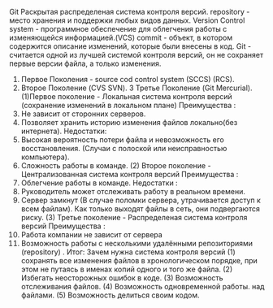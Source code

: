 Git
Раскрытая распределеная система контроля версий. 
repository - место хранения и поддержки любых видов данных. 
Version Control system - программное обеспечение для облегчения работы с изменяющейся информацией.(VCS) 
commit - объект, в котором содержится описание изменений, которые были внесены в код. 
 Git - считается одной из лучшей системой контроля версий, он не сохраняет первые версии файла, а только изменения. 
1. Первое Поколения - source cod control system (SCCS) (RCS). 
2. Второе Поколение (CVS SVN). 
3 Третье Поколение (Git Mercurial). 
(1)Первое поколение - Локальная система контроля версий (сохранение изменений в локальном плане) Преимущества :
1. Не зависит от сторонних серверов. 
2. Позволяет хранить историю изменения файлов локально(без интернета). 
Недостатки: 
1. Высокая вероятность потери файла и невозможность его восстановления. (Случаи с полоской или неисправностью компьютера). 
2. Сложность работы в команде. 
(2) Второе поколение - Централизованная система контроля версий
Преимущества :
1. Облегчение работы в команде. 
Недостатки : 
1. Руководитель может отслеживать работу в реальном времени. 
2. Сервер замкнут (В случае поломки сервера, утрачивается доступ к всем файлам). 
Как только выходят файлы в сеть, они подвергаются риску. 
(3) Третье поколение - Распределеная система контроля версий 
Преимущества :
1. Работа компании не зависит от сервера
2. Возможность работы  с несколькими удалëнными репозиториями (repository) . 
Итог: 
Зачем нужна система контроля версий
(1) сохранять все изменения файлов в хронологическом порядке, при этом не путаясь в именах копий одного и того же файла. 
(2) Избегать неосторожных ошибок в коде. 
(3) Возможность отслеживания файлов. 
(4) Возможность одновременной работы. над файлами. 
(5) Возможность делиться своим кодом. 
